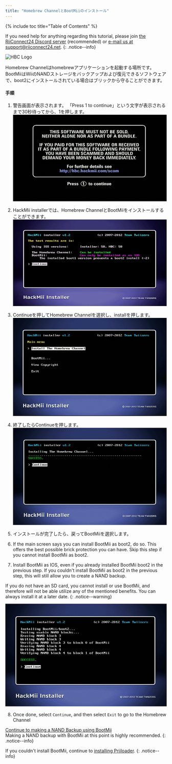 ```yaml
---
title: "Homebrew ChannelとBootMiiのインストール"
---
```


{% include toc title="Table of Contents" %}

If you need help for anything regarding this tutorial, please join [the RiiConnect24 Discord server](https://discord.gg/rc24) (recommended) or [e-mail us at support@riiconnect24.net](mailto:support@riiconnect24.net).
{: .notice--info}

![HBC Logo](/images/hbc.png)

Homebrew Channelはhomebrewアプリケーションを起動する場所です。 BootMiiはWiiのNANDストレージをバックアップおよび復元できるソフトウェアで、boot2にインストールされている場合はブリックから守ることができます。

#### 手順

1. 警告画面が表示されます。 「Press 1 to continue」という文字が表示されるまで30秒待ってから、1を押します。 ![Scam Screen](/images/Wii/ScamScreen.png)

2. HackMii installerでは、Homebrew ChannelとBootMiiをインストールすることができます。 ![Results](/images/Wii/Results.png)

3. Continueを押してHomebrew Channelを選択し、installを押します。 ![Install the Homebrew Channel](/images/Wii/InstallHomebrewChannel.png)

4. 終了したらContinueを押します。 ![Success Installing the Homebrew Channel](/images/Wii/SuccessHBC.png)

5. インストールが完了したら、戻ってBootMiiを選択します。
6. If the main screen says you can install BootMii as boot2, do so. This offers the best possible brick protection you can have. Skip this step if you cannot install BootMii as boot2.
7. Install BootMii as IOS, even if you already installed BootMii boot2 in the previous step. If you couldn't install BootMii as boot2 in the previous step, this will still allow you to create a NAND backup.

If you do not have an SD card, you cannot install or use BootMii, and therefore will not be able utilize any of the mentioned benefits. You can always install it at a later date.
{: .notice--warning}

![BootMii Installation](/images/Wii/InstallBootMii.png)

8. Once done, select `Continue`, and then select `Exit` to go to the Homebrew Channel

[Continue to making a NAND Backup using BootMii](bootmii)<br> Making a NAND backup with BootMii at this point is highly recommended.
{: .notice--info}

If you couldn't install BootMii, continue to [installing Priiloader](priiloader).
{: .notice--info}
